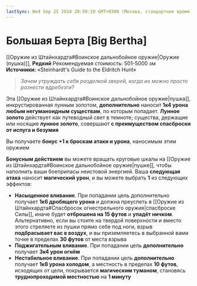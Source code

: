 ```yaml
---
lastSync: Wed Sep 25 2024 20:50:19 GMT+0300 (Москва, стандартное время)
---
```

# Большая Берта [Big Bertha]

[[Оружие из Штайнхардта#Воинское дальнобойное оружие|Оружие (пушка)]], **Редкий**
Рекомендуемая стоимость: 501-5000 зм
**Источники:** «Steinhardt's Guide to the Eldritch Hunt»

> *Зачем утруждать себя разделкой зверей, когда их можно просто разнести вдребезги?*

Эта [[Оружие из Штайнхардта#Воинское дальнобойное оружие|пушка]], инкрустированная лунным золотом, **дополнительно** наносит **1к4 урона любым негуманоидным существам**, по которым попадает. **Лунное золото** действует как путеводный свет в темноте; существа, держащие или носящие **лунное золото**, совершают **с преимуществом спасброски от испуга и безумия**

Вы получаете **бонус +1 к броскам атаки и урона**, наносимым этим оружием

**Бонусным действием** вы можете вращать круговые шкалы на [[Оружие из Штайнхардта#Воинское дальнобойное оружие|пушке]], чтобы наполнить ваши боеприпасы неистовой энергией. Ваша **следующая атака** наносит **магический урон**, и вы можете выбрать **1** из следующих эффектов:

- **Насыщенное вливание**. При попадании цель дополнительно получает **1к6 дробящего урона** и должна преуспеть в [[Оружие из Штайнхардта#Спасбросок огнестрельного оружия|спасброске Силы]], иначе будет **отброшена на 15 футов** и **упадёт ничком**. Альтернативно, если вы стоите на твердой поверхности и вместо этого стреляете из пушки прямо себе под ноги, взрыв **подбрасывает вас в воздух**, и вы приземляетесь в выбранной вами точке в пределах **30 футов** от места взрыва
- **Поджигательным вливание**. При попадании цель **дополнительно** получает **3к4 урон огнём**
- **Нестабильное вливание**. При попадании цель **дополнительно** получает **1к8 урона холодом**, а местность в пределах **10 футов**, исходящих от цели, покрывается **магическим туманом**, становясь **труднопроходимой местностью** на **1 минуту**